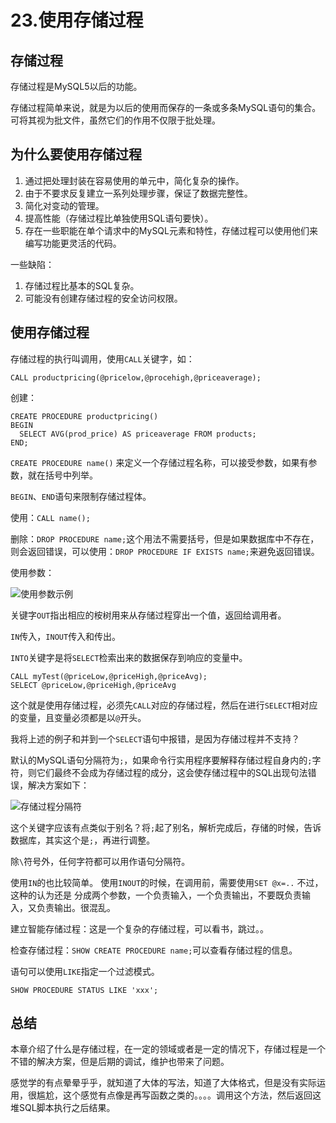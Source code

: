 # 23.使用存储过程
## 存储过程
存储过程是MySQL5以后的功能。

存储过程简单来说，就是为以后的使用而保存的一条或多条MySQL语句的集合。可将其视为批文件，虽然它们的作用不仅限于批处理。

## 为什么要使用存储过程
1. 通过把处理封装在容易使用的单元中，简化复杂的操作。
2. 由于不要求反复建立一系列处理步骤，保证了数据完整性。
3. 简化对变动的管理。
4. 提高性能（存储过程比单独使用SQL语句要快）。
5. 存在一些职能在单个请求中的MySQL元素和特性，存储过程可以使用他们来编写功能更灵活的代码。

一些缺陷：
1. 存储过程比基本的SQL复杂。
2. 可能没有创建存储过程的安全访问权限。

## 使用存储过程
存储过程的执行叫调用，使用`CALL`关键字，如：

`CALL productpricing(@pricelow,@procehigh,@priceaverage);`


创建：

```MySQL
CREATE PROCEDURE productpricing()
BEGIN
  SELECT AVG(prod_price) AS priceaverage FROM products;
END;
```

`CREATE PROCEDURE name()` 来定义一个存储过程名称，可以接受参数，如果有参数，就在括号中列举。

`BEGIN`、`END`语句来限制存储过程体。

使用：`CALL name();`

删除：`DROP PROCEDURE name;`这个用法不需要括号，但是如果数据库中不存在，则会返回错误，可以使用：`DROP PROCEDURE IF EXISTS name;`来避免返回错误。

使用参数：

![使用参数示例](https://tvax4.sinaimg.cn/large/005VwC5mly1g8015tj6s1j30gn0e575p.jpg)

关键字`OUT`指出相应的桉树用来从存储过程穿出一个值，返回给调用者。

`IN`传入，`INOUT`传入和传出。

`INTO`关键字是将`SELECT`检索出来的数据保存到响应的变量中。

```MySQL
CALL myTest(@priceLow,@priceHigh,@priceAvg);
SELECT @priceLow,@priceHigh,@priceAvg
```

这个就是使用存储过程，必须先`CALL`对应的存储过程，然后在进行`SELECT`相对应的变量，且变量必须都是以`@`开头。


我将上述的例子和并到一个`SELECT`语句中报错，是因为存储过程并不支持？

默认的MySQL语句分隔符为`;`，如果命令行实用程序要解释存储过程自身内的`;`字符，则它们最终不会成为存储过程的成分，这会使存储过程中的SQL出现句法错误，解决方案如下：

![存储过程分隔符](https://tvax2.sinaimg.cn/large/005VwC5mly1g801jiumrij30nu0dbgp7.jpg)

这个关键字应该有点类似于别名？将`;`起了别名，解析完成后，存储的时候，告诉数据库，其实这个是`;`，再进行调整。

除`\`符号外，任何字符都可以用作语句分隔符。

使用`IN`的也比较简单。 使用`INOUT`的时候，在调用前，需要使用`SET @x=..` 不过，这种的认为还是 分成两个参数，一个负责输入，一个负责输出，不要既负责输入，又负责输出。很混乱。

建立智能存储过程：这是一个复杂的存储过程，可以看书，跳过。。

检查存储过程：`SHOW CREATE PROCEDURE name;`可以查看存储过程的信息。

语句可以使用`LIKE`指定一个过滤模式。

`SHOW PROCEDURE STATUS LIKE 'xxx';`

## 总结

本章介绍了什么是存储过程，在一定的领域或者是一定的情况下，存储过程是一个不错的解决方案，但是后期的调试，维护也带来了问题。

感觉学的有点晕晕乎乎，就知道了大体的写法，知道了大体格式，但是没有实际运用，很尴尬，这个感觉有点像是再写函数之类的。。。。调用这个方法，然后返回这堆SQL脚本执行之后结果。
